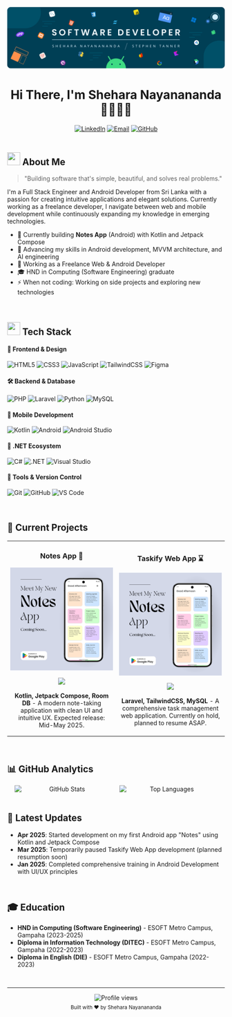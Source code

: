 <div align="center">
  <img width="auto" src="images/banner.png" alt="Banner Image" />
</div>

# <div align="center">Hi There, I'm Shehara Nayanananda 👨🏻‍💻🚀</div>

<!--div align="center">
  <img src="https://readme-typing-svg.herokuapp.com?font=Fira+Code&weight=500&size=24&pause=1000&width=600&lines=Full-Stack+Developer;Android+Enthusiast;Crafting+Beautiful+%26+Functional+Software" alt="Typing SVG" />
</div-->

<div align="center">
  <a href="https://linkedin.com/in/thineth-nayanananda-54815b228/"><img src="https://img.shields.io/badge/-LinkedIn-0077B5?style=flat-square&logo=linkedin&logoColor=white" height="28" alt="LinkedIn" /></a>
  <a href="mailto:sheharanayanananda@gmail.com"><img src="https://img.shields.io/badge/-Email-D14836?style=flat-square&logo=gmail&logoColor=white" height="28" alt="Email" /></a>
  <a href="https://github.com/sheharanayanananda"><img src="https://img.shields.io/badge/-GitHub-181717?style=flat-square&logo=github&logoColor=white" height="28" alt="GitHub" /></a>
</div>

<br>

## <img src="https://media.giphy.com/media/iY8CRBdQXODJSCERIr/giphy.gif" width="30px" height="30px"> About Me

> "Building software that's simple, beautiful, and solves real problems."

I'm a Full Stack Engineer and Android Developer from Sri Lanka with a passion for creating intuitive applications and elegant solutions. Currently working as a freelance developer, I navigate between web and mobile development while continuously expanding my knowledge in emerging technologies.

- 🚀 Currently building **Notes App** (Android) with Kotlin and Jetpack Compose
- 🌱 Advancing my skills in Android development, MVVM architecture, and AI engineering
- 💼 Working as a Freelance Web & Android Developer
- 🎓 HND in Computing (Software Engineering) graduate
- ⚡ When not coding: Working on side projects and exploring new technologies

<br>

## <img src="https://media2.giphy.com/media/QssGEmpkyEOhBCb7e1/giphy.gif?cid=ecf05e47a0n3gi1bfqntqmob8g9aid1oyj2wr3ds3mg700bl&rid=giphy.gif" width="30px" height="30px"> Tech Stack

#### 🎨 Frontend & Design
![HTML5](https://img.shields.io/badge/HTML5-%23E34F26.svg?style=for-the-badge&logo=html5&logoColor=white)
![CSS3](https://img.shields.io/badge/CSS3-%231572B6.svg?style=for-the-badge&logo=css3&logoColor=white)
![JavaScript](https://img.shields.io/badge/JavaScript-%23F7DF1E.svg?style=for-the-badge&logo=javascript&logoColor=black)
![TailwindCSS](https://img.shields.io/badge/Tailwind-%2338B2AC.svg?style=for-the-badge&logo=tailwind-css&logoColor=white)
![Figma](https://img.shields.io/badge/Figma-%23F24E1E.svg?style=for-the-badge&logo=figma&logoColor=white)

#### 🛠️ Backend & Database
![PHP](https://img.shields.io/badge/PHP-%23777BB4.svg?style=for-the-badge&logo=php&logoColor=white)
![Laravel](https://img.shields.io/badge/Laravel-%23FF2D20.svg?style=for-the-badge&logo=laravel&logoColor=white)
![Python](https://img.shields.io/badge/Python-%233776AB.svg?style=for-the-badge&logo=python&logoColor=white)
![MySQL](https://img.shields.io/badge/MySQL-%234479A1.svg?style=for-the-badge&logo=mysql&logoColor=white)

#### 📱 Mobile Development
![Kotlin](https://img.shields.io/badge/Kotlin-%237F52FF.svg?style=for-the-badge&logo=kotlin&logoColor=white)
![Android](https://img.shields.io/badge/Android-%233DDC84.svg?style=for-the-badge&logo=android&logoColor=white)
![Android Studio](https://img.shields.io/badge/Android%20Studio-%233DDC84.svg?style=for-the-badge&logo=android-studio&logoColor=white)

#### 🧰 .NET Ecosystem
![C#](https://img.shields.io/badge/C%23-%23239120.svg?style=for-the-badge&logo=c-sharp&logoColor=white)
![.NET](https://img.shields.io/badge/.NET-%235C2D91.svg?style=for-the-badge&logo=.net&logoColor=white)
![Visual Studio](https://img.shields.io/badge/Visual%20Studio-%235C2D91.svg?style=for-the-badge&logo=visual-studio&logoColor=white)

#### 🔧 Tools & Version Control
![Git](https://img.shields.io/badge/Git-%23F05033.svg?style=for-the-badge&logo=git&logoColor=white)
![GitHub](https://img.shields.io/badge/GitHub-%23121011.svg?style=for-the-badge&logo=github&logoColor=white)
![VS Code](https://img.shields.io/badge/VS%20Code-%23007ACC.svg?style=for-the-badge&logo=visual-studio-code&logoColor=white)

<br>

## 🚀 Current Projects

<table>
  <tr>
    <td width="50%">
      <h3 align="center">Notes App 📝</h3>
      <div align="center">
        <a href="#" target="_blank"><img src="images/notes.png" width="auto" alt="Notes App"/></a>
        <p>
          <a href="#" target="_blank">
            <img src="https://img.shields.io/badge/STATUS-IN_DEVELOPMENT-82D550?style=for-the-badge"/>
          </a>
        </p>
        <p><strong>Kotlin, Jetpack Compose, Room DB</strong> - A modern note-taking application with clean UI and intuitive UX. Expected release: Mid-May 2025.</p>
      </div>
    </td>
    <td width="50%">
      <h3 align="center">Taskify Web App ⌛</h3>
      <div align="center">
        <a href="#" target="_blank"><img src="images/notes.png" width="auto" alt="Taskify"/></a>
        <p>
          <a href="#" target="_blank">
            <img src="https://img.shields.io/badge/STATUS-PAUSED-FF6B35?style=for-the-badge"/>
          </a>
        </p>
        <p><strong>Laravel, TailwindCSS, MySQL</strong> - A comprehensive task management web application. Currently on hold, planned to resume ASAP.</p>
      </div>
    </td>
  </tr>
</table>

<br>

## 📊 GitHub Analytics

<div align="center" style="display: flex; justify-content: center; flex-wrap: wrap; gap: 16px;">
  <!-- GitHub Readme Stats -->
  <img
    src="https://github-readme-stats.vercel.app/api?username=sheharanayanananda&show_icons=true&theme=tokyonight&hide_border=true"
    alt="GitHub Stats"
    style="flex: 1 1 300px; max-width: 45%; width: 100%; height: auto;"
  />
  <!-- Top Languages -->
  <img
    src="https://github-readme-stats.vercel.app/api/top-langs?username=sheharanayanananda&layout=compact&langs_count=10&theme=tokyonight&hide_border=true"
    alt="Top Languages"
    style="flex: 1 1 300px; max-width: 45%; width: 100%; height: auto;"
  />
</div>

<br>

## 📝 Latest Updates

- **Apr 2025**: Started development on my first Android app "Notes" using Kotlin and Jetpack Compose
- **Mar 2025**: Temporarily paused Taskify Web App development (planned resumption soon)
- **Jan 2025**: Completed comprehensive training in Android Development with UI/UX principles

<br>

## 🎓 Education

- **HND in Computing (Software Engineering)** - ESOFT Metro Campus, Gampaha (2023-2025)
- **Diploma in Information Technology (DITEC)** - ESOFT Metro Campus, Gampaha (2022-2023)
- **Diploma in English (DIE)** - ESOFT Metro Campus, Gampaha (2022-2023)

<br>

---

<div align="center">
  <img src="https://komarev.com/ghpvc/?username=sheharanayanananda&color=blueviolet&style=flat-square" alt="Profile views" />
</div>

<div align="center">
  <sub>Built with ❤️ by Shehara Nayanananda</sub>
</div>

